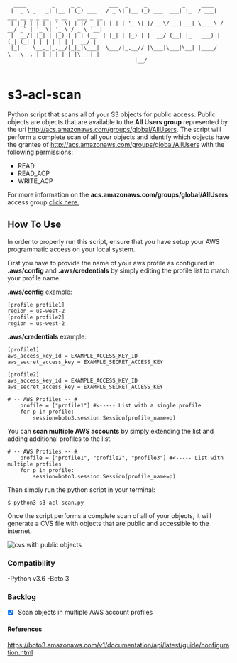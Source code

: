 ```
  ____        _     _ _         ___  _     _           _     ____                                  
 |  _ \ _   _| |__ | (_) ___   / _ \| |__ (_) ___  ___| |_  / ___|  ___ __ _ _ __  _ __   ___ _ __ 
 | |_) | | | | '_ \| | |/ __| | | | | '_ \| |/ _ \/ __| __| \___ \ / __/ _` | '_ \| '_ \ / _ \ '__|
 |  __/| |_| | |_) | | | (__  | |_| | |_) | |  __/ (__| |_   ___) | (_| (_| | | | | | | |  __/ |   
 |_|    \__,_|_.__/|_|_|\___|  \___/|_.__// |\___|\___|\__| |____/ \___\__,_|_| |_|_| |_|\___|_|   
                                        |__/                                                       
                                        
```

# s3-acl-scan
Python script that scans all of your S3 objects for public access. Public objects are objects that are available to the **All Users group** represented by the uri http://acs.amazonaws.com/groups/global/AllUsers. The script will perform a complete scan of all your objects and identify which objects have the grantee of http://acs.amazonaws.com/groups/global/AllUsers with the following permissions:

- READ
- READ_ACP
- WRITE_ACP

For more information on the **acs.amazonaws.com/groups/global/AllUsers** access group [click here.](https://docs.aws.amazon.com/AmazonS3/latest/dev/acl-overview.html)

## How To Use
In order to properly run this script, ensure that you have setup your AWS programmatic access on your local system.

First you have to provide the name of your aws profile as configured in **.aws/config** and **.aws/credentials** by simply editing the profile list to match your profile name.

**.aws/config** example:
```
[profile profile1]
region = us-west-2
[profile profile2]
region = us-west-2
```
**.aws/credentials** example:
```
[profile1]
aws_access_key_id = EXAMPLE_ACCESS_KEY_ID
aws_secret_access_key = EXAMPLE_SECRET_ACCESS_KEY

[profile2]
aws_access_key_id = EXAMPLE_ACCESS_KEY_ID
aws_secret_access_key = EXAMPLE_SECRET_ACCESS_KEY
```

```
# -- AWS Profiles -- #
    profile = ["profile1"] #<----- List with a single profile
    for p in profile:
        session=boto3.session.Session(profile_name=p)
```
You can **scan multiple AWS accounts** by simply extending the list and adding additional profiles to the list.

```
# -- AWS Profiles -- #
    profile = ["profile1", "profile2", "profile3"] #<----- List with multiple profiles
    for p in profile:
        session=boto3.session.Session(profile_name=p)
```

Then simply run the python script in your terminal:

` $ python3 s3-acl-scan.py `

Once the script performs a complete scan of all of your objects, it will generate a CVS file with objects that are public and accessible to the internet.

![cvs with public objects](https://jorgearuiz.net/wp-content/uploads/2019/08/csv-py.png)

### Compatibility

-Python v3.6
-Boto 3

### Backlog
- [x] Scan objects in multiple AWS account profiles

#### References

https://boto3.amazonaws.com/v1/documentation/api/latest/guide/configuration.html
